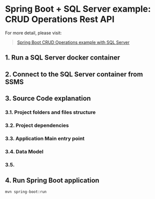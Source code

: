 # Spring Boot + SQL Server example: CRUD Operations Rest API

For more detail, please visit:
> [Spring Boot CRUD Operations example with SQL Server](https://www.bezkoder.com/spring-boot-sql-server/)

## 1. Run a SQL Server docker container

## 2. Connect to the SQL Server container from SSMS

## 3. Source Code explanation

### 3.1. Project folders and files structure

### 3.2. Project dependencies


### 3.3. Application Main entry point


### 3.4. Data Model


### 3.5. 



## 4. Run Spring Boot application
```
mvn spring-boot:run
```

